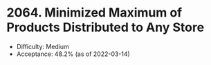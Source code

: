 # 2064. Minimized Maximum of Products Distributed to Any Store
- Difficulty: Medium
- Acceptance: 48.2% (as of 2022-03-14)
